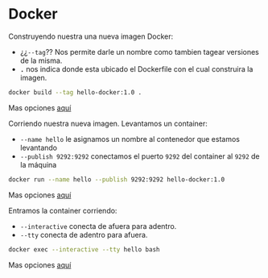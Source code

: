 Docker
======

Construyendo nuestra una nueva imagen Docker:
- ¿¿`--tag`?? Nos permite darle un nombre como tambien tagear versiones de la misma.
- **`.`** nos indica donde esta ubicado el Dockerfile con el cual construira la imagen.

```bash
docker build --tag hello-docker:1.0 .
```
Mas opciones [aquí]()

Corriendo nuestra nueva imagen. Levantamos un container:
- `--name hello` le asignamos un nombre al contenedor que estamos levantando
- `--publish 9292:9292` conectamos el puerto `9292` del container al `9292` de la máquina
```bash
docker run --name hello --publish 9292:9292 hello-docker:1.0
```
Mas opciones [aquí]()

Entramos la container corriendo:
- `--interactive` conecta de afuera para adentro.
- `--tty` conecta de adentro para afuera.
```bash
docker exec --interactive --tty hello bash
```
Mas opciones [aquí]()
